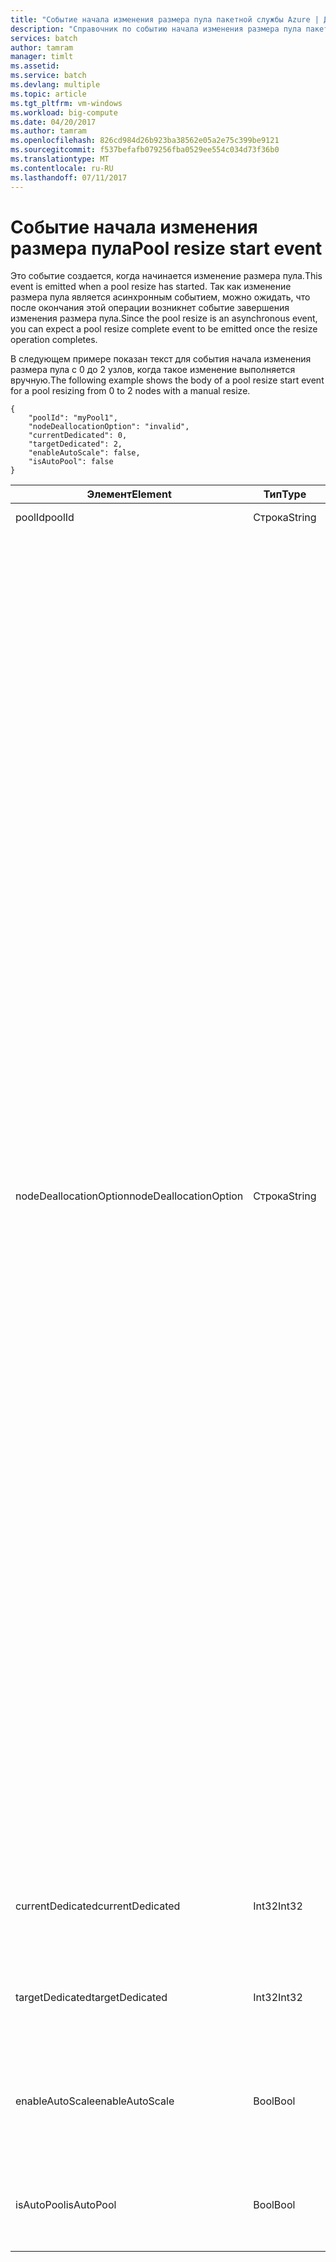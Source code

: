 ```yaml
---
title: "Событие начала изменения размера пула пакетной службы Azure | Документы Майкрософт"
description: "Справочник по событию начала изменения размера пула пакетной службы."
services: batch
author: tamram
manager: timlt
ms.assetid: 
ms.service: batch
ms.devlang: multiple
ms.topic: article
ms.tgt_pltfrm: vm-windows
ms.workload: big-compute
ms.date: 04/20/2017
ms.author: tamram
ms.openlocfilehash: 826cd984d26b923ba38562e05a2e75c399be9121
ms.sourcegitcommit: f537befafb079256fba0529ee554c034d73f36b0
ms.translationtype: MT
ms.contentlocale: ru-RU
ms.lasthandoff: 07/11/2017
---
```

# <a name="pool-resize-start-event"></a><span data-ttu-id="e6e4c-103">Событие начала изменения размера пула</span><span class="sxs-lookup"><span data-stu-id="e6e4c-103">Pool resize start event</span></span>

 <span data-ttu-id="e6e4c-104">Это событие создается, когда начинается изменение размера пула.</span><span class="sxs-lookup"><span data-stu-id="e6e4c-104">This event is emitted when a pool resize has started.</span></span> <span data-ttu-id="e6e4c-105">Так как изменение размера пула является асинхронным событием, можно ожидать, что после окончания этой операции возникнет событие завершения изменения размера пула.</span><span class="sxs-lookup"><span data-stu-id="e6e4c-105">Since the pool resize is an asynchronous event, you can expect a pool resize complete event to be emitted once the resize operation completes.</span></span>

 <span data-ttu-id="e6e4c-106">В следующем примере показан текст для события начала изменения размера пула с 0 до 2 узлов, когда такое изменение выполняется вручную.</span><span class="sxs-lookup"><span data-stu-id="e6e4c-106">The following example shows the body of a pool resize start event for a pool resizing from 0 to 2 nodes with a manual resize.</span></span>

```
{
    "poolId": "myPool1",
    "nodeDeallocationOption": "invalid",
    "currentDedicated": 0,
    "targetDedicated": 2,
    "enableAutoScale": false,
    "isAutoPool": false
}
```

|<span data-ttu-id="e6e4c-107">Элемент</span><span class="sxs-lookup"><span data-stu-id="e6e4c-107">Element</span></span>|<span data-ttu-id="e6e4c-108">Тип</span><span class="sxs-lookup"><span data-stu-id="e6e4c-108">Type</span></span>|<span data-ttu-id="e6e4c-109">Примечания</span><span class="sxs-lookup"><span data-stu-id="e6e4c-109">Notes</span></span>|
|-------------|----------|-----------|
|<span data-ttu-id="e6e4c-110">poolId</span><span class="sxs-lookup"><span data-stu-id="e6e4c-110">poolId</span></span>|<span data-ttu-id="e6e4c-111">Строка</span><span class="sxs-lookup"><span data-stu-id="e6e4c-111">String</span></span>|<span data-ttu-id="e6e4c-112">Идентификатор пула.</span><span class="sxs-lookup"><span data-stu-id="e6e4c-112">The id of the pool.</span></span>|
|<span data-ttu-id="e6e4c-113">nodeDeallocationOption</span><span class="sxs-lookup"><span data-stu-id="e6e4c-113">nodeDeallocationOption</span></span>|<span data-ttu-id="e6e4c-114">Строка</span><span class="sxs-lookup"><span data-stu-id="e6e4c-114">String</span></span>|<span data-ttu-id="e6e4c-115">Указывает, когда можно удалить узлы из пула, если его размер уменьшается.</span><span class="sxs-lookup"><span data-stu-id="e6e4c-115">Specifies when nodes may be removed from the pool, if the pool size is decreasing.</span></span><br /><br /> <span data-ttu-id="e6e4c-116">Возможные значения:</span><span class="sxs-lookup"><span data-stu-id="e6e4c-116">Possible values are:</span></span><br /><br /> <span data-ttu-id="e6e4c-117">**requeue** — завершает выполняющиеся задачи и повторно ставит их в очередь.</span><span class="sxs-lookup"><span data-stu-id="e6e4c-117">**requeue** – Terminate running tasks and requeue them.</span></span> <span data-ttu-id="e6e4c-118">Задачи будут запущены повторно при включении задания.</span><span class="sxs-lookup"><span data-stu-id="e6e4c-118">The tasks will run again when the job is enabled.</span></span> <span data-ttu-id="e6e4c-119">Узлы удаляются сразу после завершения задач.</span><span class="sxs-lookup"><span data-stu-id="e6e4c-119">Remove nodes as soon as tasks have been terminated.</span></span><br /><br /> <span data-ttu-id="e6e4c-120">**terminate** — завершает выполняющиеся задачи.</span><span class="sxs-lookup"><span data-stu-id="e6e4c-120">**terminate** – Terminate running tasks.</span></span> <span data-ttu-id="e6e4c-121">Задачи не будут запущены повторно.</span><span class="sxs-lookup"><span data-stu-id="e6e4c-121">The tasks will not run again.</span></span> <span data-ttu-id="e6e4c-122">Узлы удаляются сразу после завершения задач.</span><span class="sxs-lookup"><span data-stu-id="e6e4c-122">Remove nodes as soon as tasks have been terminated.</span></span><br /><br /> <span data-ttu-id="e6e4c-123">**taskcompletion** — разрешает завершить текущие выполняющиеся задачи.</span><span class="sxs-lookup"><span data-stu-id="e6e4c-123">**taskcompletion** – Allow currently running tasks to complete.</span></span> <span data-ttu-id="e6e4c-124">Во время ожидания новые задачи не планируются.</span><span class="sxs-lookup"><span data-stu-id="e6e4c-124">Schedule no new tasks while waiting.</span></span> <span data-ttu-id="e6e4c-125">Узлы удаляются после выполнения всех задач.</span><span class="sxs-lookup"><span data-stu-id="e6e4c-125">Remove nodes when all tasks have completed.</span></span><br /><br /> <span data-ttu-id="e6e4c-126">**Retaineddata** — разрешает завершить текущие выполняющиеся задачи и затем ожидает, пока истекут сроки хранения данных для всех задач.</span><span class="sxs-lookup"><span data-stu-id="e6e4c-126">**Retaineddata** - Allow currently running tasks to complete, then wait for all task data retention periods to expire.</span></span> <span data-ttu-id="e6e4c-127">Во время ожидания новые задачи не планируются.</span><span class="sxs-lookup"><span data-stu-id="e6e4c-127">Schedule no new tasks while waiting.</span></span> <span data-ttu-id="e6e4c-128">Узлы удаляются после истечения сроков хранения для всех задач.</span><span class="sxs-lookup"><span data-stu-id="e6e4c-128">Remove nodes when all task retention periods have expired.</span></span><br /><br /> <span data-ttu-id="e6e4c-129">По умолчанию используется значение requeue.</span><span class="sxs-lookup"><span data-stu-id="e6e4c-129">The default value is requeue.</span></span><br /><br /> <span data-ttu-id="e6e4c-130">Если размер пула увеличивается, устанавливается значение **invalid**.</span><span class="sxs-lookup"><span data-stu-id="e6e4c-130">If the pool size is increasing then the value is set to **invalid**.</span></span>|
|<span data-ttu-id="e6e4c-131">currentDedicated</span><span class="sxs-lookup"><span data-stu-id="e6e4c-131">currentDedicated</span></span>|<span data-ttu-id="e6e4c-132">Int32</span><span class="sxs-lookup"><span data-stu-id="e6e4c-132">Int32</span></span>|<span data-ttu-id="e6e4c-133">Число вычислительных узлов, назначенных пулу.</span><span class="sxs-lookup"><span data-stu-id="e6e4c-133">The number of compute nodes currently assigned to the pool.</span></span>|
|<span data-ttu-id="e6e4c-134">targetDedicated</span><span class="sxs-lookup"><span data-stu-id="e6e4c-134">targetDedicated</span></span>|<span data-ttu-id="e6e4c-135">Int32</span><span class="sxs-lookup"><span data-stu-id="e6e4c-135">Int32</span></span>|<span data-ttu-id="e6e4c-136">Число вычислительных узлов, запрошенных для пула.</span><span class="sxs-lookup"><span data-stu-id="e6e4c-136">The number of compute nodes that are requested for the pool.</span></span>|
|<span data-ttu-id="e6e4c-137">enableAutoScale</span><span class="sxs-lookup"><span data-stu-id="e6e4c-137">enableAutoScale</span></span>|<span data-ttu-id="e6e4c-138">Bool</span><span class="sxs-lookup"><span data-stu-id="e6e4c-138">Bool</span></span>|<span data-ttu-id="e6e4c-139">Указывает, корректируется ли размер пула автоматически с течением времени.</span><span class="sxs-lookup"><span data-stu-id="e6e4c-139">Specifies whether the pool size automatically adjusts over time.</span></span>|
|<span data-ttu-id="e6e4c-140">isAutoPool</span><span class="sxs-lookup"><span data-stu-id="e6e4c-140">isAutoPool</span></span>|<span data-ttu-id="e6e4c-141">Bool</span><span class="sxs-lookup"><span data-stu-id="e6e4c-141">Bool</span></span>|<span data-ttu-id="e6e4c-142">Определяет, создан ли пул с помощью механизма AutoPool задания.</span><span class="sxs-lookup"><span data-stu-id="e6e4c-142">Speficies whether the pool was created via a job's AutoPool mechanism.</span></span>|
